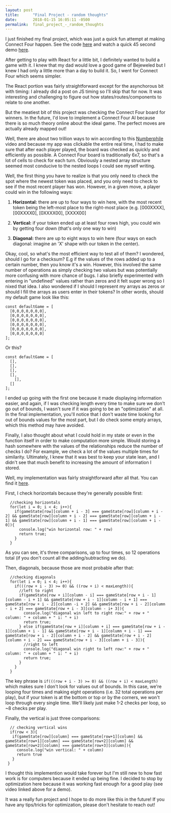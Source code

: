 ```yaml
---
layout: post
title:      "Final Project - random thoughts"
date:       2018-01-15 16:05:11 -0500
permalink:  final_project_-_random_thoughts
---
```



I just finished my final project, which was just a quick fun attempt at making Connect Four happen. See the code [here](https://github.com/burrahey/connect-four) and watch a quick 45 second demo [here](https://youtu.be/l0gtrrWDkz4 ).

After getting to play with React for a little bit, I definitely wanted to build a game with it. I knew that my dad would love a good game of Bejeweled but I knew I had only a little more than a day to build it. So, I went for Connect Four which seems simpler.

The React portion was fairly straightforward except for the asynchorous bit with timing: I already did a post on JS timing so I'll skip that for now. It was interesting and challenging to figure out how states/routes/components to relate to one another. 

But the meatiest bit of this project was checking the Connect Four board for winners. In the future, I'd love to implement a Connect Four AI because there is so much theory online about the ideal game. The perfect moves are actually already mapped out!

Well, there are about two trillion ways to win according to this [Numberphile](https://www.youtube.com/watch?v=yDWPi1pZ0Po&t=36s) video and because my app was clickable the entire real time, I had to make sure that after each player played, the board was checked as quickly and efficiently as possible. A Connect Four board is traditionally 6x7, so that's a lot of cells to check for each turn. Obviously a nested array structure seemed most conducive to the nested loops I could see myself writing.

Well, the first thing you have to realize is that you only need to check the spot where the newest token was placed, and you only need to check to see if the most recent player has won. However, in a given move, a player could win in the following ways:

1) **Horizontal:** there are up to four ways to win here, with the most recent token being the left-most place to the right-most place (e.g. [000XXXX], [00XXXX0], [0XXXX00], [XXXX00]

2) **Vertical:** if your token ended up at least four rows high, you could win by getting four down (that's only one way to win)

3) **Diagonal:**  there are up to eight ways to win here (four ways on each diagonal: imagine an 'X' shape with our token in the center). 

Okay, cool, so what's the most efficient way to test all of them? I wondered, should I go for a checksum? E.g if the values of the rows added up to a certain number, then you know it's a win. However, this involved the same number of operations as simply checking two values but was potentially more confusing with more chance of bugs. I also briefly experimented with entering in "undefined" values rather than zeros and it felt super wrong so I nixed that idea. I also wondered if I should I represent my arrays as zeros or should I fill the arrays as users enter in their tokens? In other words, should my default game look like this:

```
const defaultGame = [
  [0,0,0,0,0,0,0],
  [0,0,0,0,0,0,0],
  [0,0,0,0,0,0,0],
  [0,0,0,0,0,0,0],
  [0,0,0,0,0,0,0],
  [0,0,0,0,0,0,0]
];
``` 

Or this?

```
const defaultGame = [
  [],
  [],
  [],
  [],
	[],
  []
];
```

I ended up going with the first one because it made displaying information easier, and again, if I was checking length every time to make sure we don't go out of bounds, I wasn't sure if it was going to be an "optimization" at all. In the final implementation, you'll notice that I don't waste time looking for out of bounds values for the most part, but I do check some empty arrays, which this method may have avoided.

Finally, I also thought about what I could hold in my state or even in the function itself in order to make computation more simple. Would storing a hash somewhere with the values of the relationships reduce the number of checks I do? For example, we check a lot of the values multiple times for similarity. Ultimately, I knew that it was best to keep your state lean, and I didn't see that much benefit to increasing the amount of information I stored. 

Well, my implementation was fairly straightforward after all that. You can find it [here](https://github.com/burrahey/connect-four/blob/master/client/src/BoardCheckingFunctions.js).

First, I check horizontals because they're generally possible first:
```
  //checking horizontals
  for(let i = 0; i < 4; i++){
    if(gameState[row][column + i - 3] === gameState[row][column + i - 2] && gameState[row][column + i - 2] === gameState[row][column + i - 1] && gameState[row][column + i - 1] === gameState[row][column + i - 0]){
      console.log("win horizontal row: " + row)
      return true;
    }
  }
```

As you can see, it's three comparisons, up to four times, so 12 operations total (if you don't count all the adding/subtracting we do).

Then, diagonals, because those are most probable after that:
```
  //checking diagonals
  for(let i = 0; i < 4; i++){
    if(((row + i - 3) >= 0) && ((row + i) < maxLength)){
      //left to right
      if(gameState[row + i][column - i] === gameState[row + i - 1][column - i + 1] && gameState[row + i - 1][column - i + 1] === gameState[row + i - 2][column -i + 2] && gameState[row + i - 2][column - i + 2] === gameState[row + i - 3][column - i+ 3]){
        console.log("diagonal win left to right row:" + row + " column: " + column + " i: " + i)
        return true;
      } else if(gameState[row + i][column + i] === gameState[row + i - 1][column + i - 1] && gameState[row + i - 1][column + i - 1] === gameState[row + i - 2][column + i - 2] && gameState[row + i - 2][column + i - 2] === gameState[row + i - 3][column + i - 3]){
        //right to left
        console.log("diagonal win right to left row:" + row + " column: " + column + " i: " + i)
        return true;
      }
    }
  }
```

The key phrase is `if(((row + i - 3) >= 0) && ((row + i) < maxLength)` which makes sure I don't look for values out of bounds. In this case, we're looping four times and making eight operations (i.e. 32 total operations per play), but if your token is at the bottom or top or by the corners, we won't loop through every single time. We'll likely just make 1-2 checks per loop, so ~8 checks per play.

Finally, the vertical is just three comparisons:
```
  // checking vertical wins
  if(row < 3){
   if(gameState[row][column] === gameState[row+1][column] && gameState[row+1][column] === gameState[row+2][column] && gameState[row+2][column] === gameState[row+3][column]){
     console.log("win vertical: " + column)
     return true
   }
 }
```

I thought this implemention would take forever but I'm still new to how fast work is for computers because it ended up being fine. I decided to stop by optimization here because it was working fast enough for a good play (see video linked above for a demo). 

It was a really fun project and I hope to do more like this in the future! If you have any tips/tricks for optimization, please don't hesitate to reach out!

